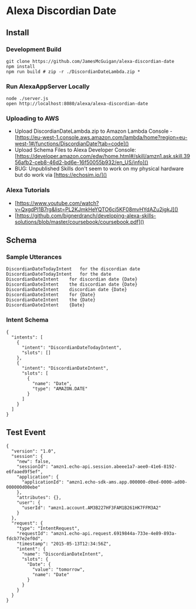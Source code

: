 Alexa Discordian Date
=====================

## Install 

### Development Build
```
git clone https://github.com/JamesMcGuigan/alexa-discordian-date
npm install
npm run build # zip -r ./DiscordianDateLambda.zip *
```

### Run AlexaAppServer Locally

```
node ./server.js
open http://localhost:8080/alexa/alexa-discordian-date
```

### Uploading to AWS

- Upload DiscordianDateLambda.zip to Amazon Lambda Console - [https://eu-west-1.console.aws.amazon.com/lambda/home?region=eu-west-1#/functions/DiscordianDate?tab=code]()
- Upload Schema Files to Alexa Developer Console: [https://developer.amazon.com/edw/home.html#/skill/amzn1.ask.skill.3956afb2-ceb8-46d2-bd6e-16f50055b932/en_US/info]()   
- BUG: Unpublished Skills don't seem to work on my physical hardware but do work via [https://echosim.io/]() 

### Alexa Tutorials
- [https://www.youtube.com/watch?v=QxgdPI1B7rg&list=PL2KJmkHeYQTO6ci5KF08mvHYdAZu2jgkJ]()
- [https://github.com/bignerdranch/developing-alexa-skills-solutions/blob/master/coursebook/coursebook.pdf]()


## Schema

### Sample Utterances
```
DiscordianDateTodayIntent	for the discordian date
DiscordianDateTodayIntent	for the date
DiscordianDateIntent	for discordian date {Date}
DiscordianDateIntent	the discordian date {Date}
DiscordianDateIntent	discordian date {Date}
DiscordianDateIntent	for {Date}
DiscordianDateIntent	the {Date}
DiscordianDateIntent	{Date}
```

### Intent Schema
```
{
  "intents": [
    {
      "intent": "DiscordianDateTodayIntent",
      "slots": []
    },
    {
      "intent": "DiscordianDateIntent",
      "slots": [
        {
          "name": "Date",
          "type": "AMAZON.DATE"
        }
      ]
    }
  ]
}
```

## Test Event
```
{
  "version": "1.0",
  "session": {
    "new": false,
    "sessionId": "amzn1.echo-api.session.abeee1a7-aee0-41e6-8192-e6faaed9f5ef",
    "application": {
      "applicationId": "amzn1.echo-sdk-ams.app.000000-d0ed-0000-ad00-000000d00ebe"
    },
    "attributes": {},
    "user": {
      "userId": "amzn1.account.AM3B227HF3FAM1B261HK7FFM3A2"
    }
  },
  "request": {
    "type": "IntentRequest",
    "requestId": "amzn1.echo-api.request.6919844a-733e-4e89-893a-fdcb77e2ef0d",
    "timestamp": "2015-05-13T12:34:56Z",
    "intent": {
      "name": "DiscordianDateIntent",
      "slots": {
        "Date": {
          "value": "tomorrow",
          "name": "Date"
        }
      }
    }
  }
}
```
